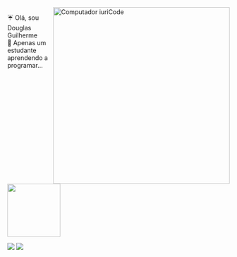 
<img src="https://i.pinimg.com/originals/87/df/6d/87df6d60f4cc3c07968ae2127bddcc30.gif" min-width="400px" max-width="400px" width="400px" align="right" alt="Computador iuriCode">

<p align="left"> 
 ☔ Olá, sou Douglas Guilherme<br>
 🍃 Apenas um estudante aprendendo a programar...
</p>

  <a href="https://github.com/douglas074">
    <img height="120em"src="https://github-readme-stats.vercel.app/api/top-langs/?username=douglas074&layout=compact&langs_count=7&theme=gruvbox_light"/>
  </a>

<p align="left">
  
 <a href="https://www.linkedin.com/in/douglas-guilherme0704/" target="_blank"><img src="https://img.shields.io/badge/-LinkedIn-%230077B5?style=for-the-badge&logo=linkedin&logoColor=white" target="_blank"></a> 
  <a href = "mailto:douglas.guilherme0704@gmail.com"><img src="https://img.shields.io/badge/-Gmail-%23333?style=for-the-badge&logo=gmail&logoColor=white" target="_blank"></a>
  
</p>



